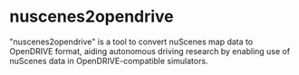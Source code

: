 # nuscenes2opendrive
"nuscenes2opendrive" is a tool to convert nuScenes map data to OpenDRIVE format, aiding autonomous driving research by enabling use of nuScenes data in OpenDRIVE-compatible simulators.
